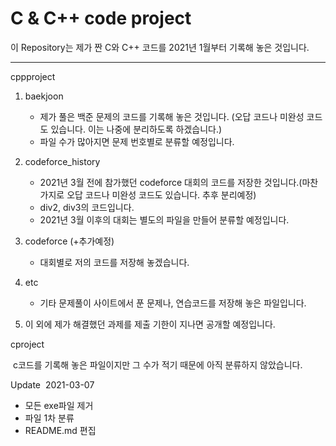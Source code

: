 C & C++ code project
==============

이 Repository는 제가 짠 C와 C++ 코드를 2021년 1월부터 기록해 놓은 것입니다.

-----------------------------------------

cppproject

1. baekjoon
   * 제가 풀은 백준 문제의 코드를 기록해 놓은 것입니다. (오답 코드나 미완성 코드도 있습니다. 이는 나중에 분리하도록 하겠습니다.)
   * 파일 수가 많아지면 문제 번호별로 분류할 예정입니다.
2. codeforce_history
   * 2021년 3월 전에 참가했던 codeforce 대회의 코드를 저장한 것입니다.(마찬가지로 오답 코드나 미완성 코드도 있습니다. 추후 분리예정)
   * div2, div3의 코드입니다.
   * 2021년 3월 이후의 대회는 별도의 파일을 만들어 분류할 예정입니다.
3. codeforce (+추가예정)
   * 대회별로 저의 코드를 저장해 놓겠습니다.
4. etc
   * 기타 문제풀이 사이트에서 푼 문제나, 연습코드를 저장해 놓은 파일입니다.

5. 이 외에 제가 해결했던 과제를 제출 기한이 지나면 공개할 예정입니다.

cproject

​	c코드를 기록해 놓은 파일이지만 그 수가 적기 때문에 아직 분류하지 않았습니다.

Update
​	2021-03-07

  * 모든 exe파일 제거
  * 파일 1차 분류
  * README.md 편집

